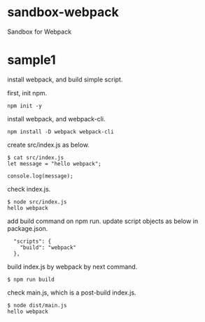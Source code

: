 # sandbox-webpack
Sandbox for Webpack

# sample1

install webpack, and build simple script.

first, init npm.

```
npm init -y
```

install webpack, and webpack-cli.

```
npm install -D webpack webpack-cli
```

create src/index.js as below.

```
$ cat src/index.js
let message = "hello webpack";

console.log(message);
```

check index.js.

```
$ node src/index.js
hello webpack
```

add build command on npm run.
update script objects as below in package.json.

```
  "scripts": {
    "build": "webpack"
  },
```

build index.js by webpack by next command.
```
$ npm run build
```

check main.js, which is a post-build index.js.

```
$ node dist/main.js
hello webpack
```

